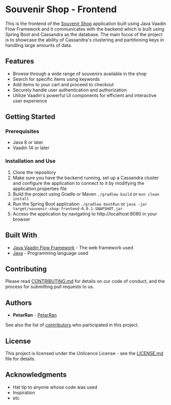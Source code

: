 # Souvenir Shop - Frontend

This is the frontend of the [Souvenir Shop](https://github.com/PetarRan/cassandra-project) application built using Java Vaadin Flow Framework and it communicates with the backend which is built using Spring Boot and Cassandra as the database. The main focus of the project is to showcase the ability of Cassandra's clustering and partitioning keys in handling large amounts of data.


## Features
- Browse through a wide range of souvenirs available in the shop
- Search for specific items using keywords
- Add items to your cart and proceed to checkout
- Securely handle user authentication and authorization
- Utilize Vaadin's powerful UI components for efficient and interactive user experience

## Getting Started

### Prerequisites
- Java 8 or later
- Vaadin 14 or later

### Installation and Use

1. Clone the repository
2. Make sure you have the backend running, set up a Cassandra cluster and configure the application to connect to it by modifying the application.properties file
3. Build the project using Gradle or Maven `./gradlew build` or `mvn clean install`
4. Run the Spring Boot application `./gradlew bootRun` or `java -jar target/souvenir-shop-frontend-0.0.1-SNAPSHOT.jar`
5. Access the application by navigating to http://localhost:8080 in your browser

## Built With
- [Java Vaadin Flow Framework](https://vaadin.com/docs/v14/flow/) - The web framework used
- [Java](https://www.java.com/) - Programming language used

## Contributing

Please read [CONTRIBUTING.md](https://github.com/PetarRan/cassandra-frontend/blob/main/CONTRIBUTING.md) for details on our code of conduct, and the process for submitting pull requests to us.

## Authors

- **PetarRan** - [PetarRan](https://github.com/PetarRan)

See also the list of [contributors](https://github.com/PetarRan/cassandra-frontend/contributors) who participated in this project.

## License

This project is licensed under the Unlicence License - see the [LICENSE.md](https://github.com/PetarRan/cassandra-frontend/blob/main/LICENSE.md) file for details.

## Acknowledgments

- Hat tip to anyone whose code was used
- Inspiration
- etc
